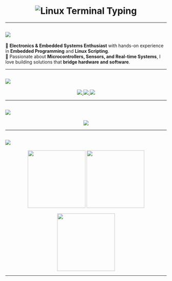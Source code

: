 <h1 align="center">

<!-- Linux Terminal Style Intro -->
<img src="https://readme-typing-svg.herokuapp.com?font=Fira+Code&weight=500&size=28&duration=3000&pause=1000&color=1E90FF&center=true&vCenter=true&width=650&lines=$+Hiii%2C+I'm+Mubendiran+K_|" alt="Linux Terminal Typing" />

</h1>

---

<h2>
  <img src="https://readme-typing-svg.herokuapp.com?font=Fira+Code&size=22&duration=2500&pause=1000&color=FFD700&vCenter=true&width=400&lines=💫+About+Me" />
</h2>

🔹 **Electronics & Embedded Systems Enthusiast** with hands-on experience in **Embedded Programming** and **Linux Scripting**.  
🔹 Passionate about **Microcontrollers, Sensors, and Real-time Systems**, I love building solutions that **bridge hardware and software**.  

---

<h2>
  <img src="https://readme-typing-svg.herokuapp.com?font=Fira+Code&size=22&duration=2500&pause=1000&color=FF5733&vCenter=true&width=500&lines=🌐+Connect+With+Me" />
</h2>

<p align="center">
  <a href="https://www.linkedin.com/in/mubendiran-k">
    <img src="https://img.shields.io/badge/LinkedIn-%230077B5.svg?style=for-the-badge&logo=linkedin&logoColor=white" />
  </a>
  <a href="mailto:mubemubendiran@gmail.com">
    <img src="https://img.shields.io/badge/Email-D14836?style=for-the-badge&logo=gmail&logoColor=white" />
  </a>
  <a href="https://mubendiran-k-99hy8ch.gamma.site">
    <img src="https://img.shields.io/badge/Portfolio-000000?style=for-the-badge&logo=About.me&logoColor=white" />
  </a>
</p>

---

<h2>
  <img src="https://readme-typing-svg.herokuapp.com?font=Fira+Code&size=22&duration=2500&pause=1000&color=1E90FF&vCenter=true&width=400&lines=💻+Tech+Stack" />
</h2>

<p align="center">
  <img src="https://skillicons.dev/icons?i=c,python,bash,aws,arduino&theme=dark" />
</p>

---

<h2>
  <img src="https://readme-typing-svg.herokuapp.com?font=Fira+Code&size=22&duration=2500&pause=1000&color=32CD32&vCenter=true&width=400&lines=📊+GitHub+Stats" />
</h2>

<p align="center">
  <img src="https://github-readme-stats.vercel.app/api?username=MUBENDIRAN&theme=tokyonight&hide_border=false&include_all_commits=true&count_private=true" height="180em" />
  <img src="https://nirzak-streak-stats.vercel.app/?user=MUBENDIRAN&theme=tokyonight&hide_border=false" height="180em" />
</p>

<p align="center">
  <img src="https://github-readme-stats.vercel.app/api/top-langs/?username=MUBENDIRAN&theme=tokyonight&hide_border=false&include_all_commits=true&count_private=true&layout=compact" height="180em" />
</p>

---

